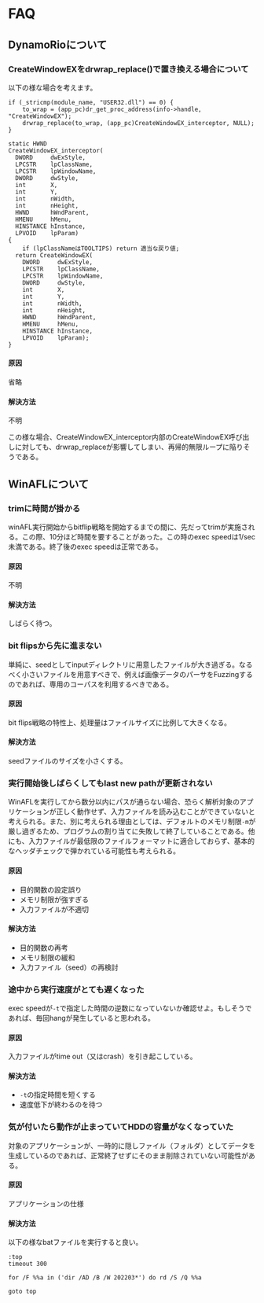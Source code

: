# FAQ

## DynamoRioについて

### CreateWindowEXをdrwrap_replace()で置き換える場合について
以下の様な場合を考えます。

```
if (_stricmp(module_name, "USER32.dll") == 0) {
	to_wrap = (app_pc)dr_get_proc_address(info->handle, "CreateWindowEX");
	drwrap_replace(to_wrap, (app_pc)CreateWindowEX_interceptor, NULL);
}

static HWND
CreateWindowEX_interceptor(
  DWORD     dwExStyle,
  LPCSTR    lpClassName,
  LPCSTR    lpWindowName,
  DWORD     dwStyle,
  int       X,
  int       Y,
  int       nWidth,
  int       nHeight,
  HWND      hWndParent,
  HMENU     hMenu,
  HINSTANCE hInstance,
  LPVOID    lpParam)
{
	if (lpClassNameはTOOLTIPS) return 適当な戻り値;
  return CreateWindowEX(
    DWORD     dwExStyle,
    LPCSTR    lpClassName,
    LPCSTR    lpWindowName,
    DWORD     dwStyle,
    int       X,
    int       Y,
    int       nWidth,
    int       nHeight,
    HWND      hWndParent,
    HMENU     hMenu,
    HINSTANCE hInstance,
    LPVOID    lpParam);
}
```
#### 原因
省略

#### 解決方法
不明

この様な場合、CreateWindowEX_interceptor内部のCreateWindowEX呼び出しに対しても、drwrap_replaceが影響してしまい、再帰的無限ループに陥りそうである。

## WinAFLについて
### trimに時間が掛かる
winAFL実行開始からbitflip戦略を開始するまでの間に、先だってtrimが実施される。この際、10分ほど時間を要することがあった。この時のexec speedは1/sec未満である。終了後のexec speedは正常である。

#### 原因
不明

#### 解決方法
しばらく待つ。

### bit flipsから先に進まない
単純に、seedとしてinputディレクトリに用意したファイルが大き過ぎる。なるべく小さいファイルを用意すべきで、例えば画像データのパーサをFuzzingするのであれば、専用のコーパスを利用するべきである。

#### 原因
bit flips戦略の特性上、処理量はファイルサイズに比例して大きくなる。

#### 解決方法
seedファイルのサイズを小さくする。

### 実行開始後しばらくしてもlast new pathが更新されない
WinAFLを実行してから数分以内にパスが通らない場合、恐らく解析対象のアプリケーションが正しく動作せず、入力ファイルを読み込むことができていないと考えられる。また、別に考えられる理由としては、デフォルトのメモリ制限```-m```が厳し過ぎるため、プログラムの割り当てに失敗して終了していることである。他にも、入力ファイルが最低限のファイルフォーマットに適合しておらず、基本的なヘッダチェックで弾かれている可能性も考えられる。

#### 原因
- 目的関数の設定誤り
- メモリ制限が強すぎる
- 入力ファイルが不適切

#### 解決方法
- 目的関数の再考
- メモリ制限の緩和
- 入力ファイル（seed）の再検討

### 途中から実行速度がとても遅くなった
exec speedが```-t```で指定した時間の逆数になっていないか確認せよ。もしそうであれば、毎回hangが発生していると思われる。

#### 原因
入力ファイルがtime out（又はcrash）を引き起こしている。

#### 解決方法
- ```-t```の指定時間を短くする
- 速度低下が終わるのを待つ

### 気が付いたら動作が止まっていてHDDの容量がなくなっていた
対象のアプリケーションが、一時的に隠しファイル（フォルダ）としてデータを生成しているのであれば、正常終了せずにそのまま削除されていない可能性がある。

#### 原因
アプリケーションの仕様

#### 解決方法
以下の様なbatファイルを実行すると良い。

```
:top
timeout 300

for /F %%a in ('dir /AD /B /W 202203*') do rd /S /Q %%a

goto top
```

